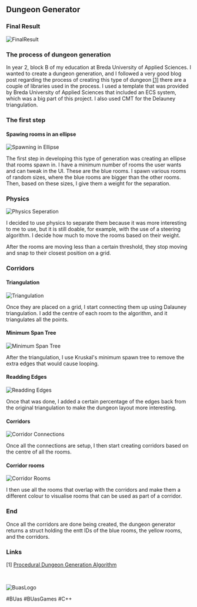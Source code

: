 ## Dungeon Generator


### Final Result
![FinalResult](/Images/FinalResult.gif)


### The process of dungeon generation


In year 2, block B of my education at Breda University of Applied Sciences. I wanted to create a dungeon generation, and I followed a very good blog post regarding the process of creating this type of dungeon <a href="#links">[1]</a> there are a couple of libraries used in the process. I used a template that was provided by Breda University of Applied Sciences that included an ECS system, which was a big part of this project. I also used CMT for the Delauney triangulation.


### The first step

#### Spawing rooms in an ellipse
![Spawning in Ellipse](/Images/RandomRoomsInEllipse.gif)

The first step in developing this type of generation was creating an ellipse that rooms spawn in. I have a minimum number of rooms the user wants and can tweak in the UI. These are the blue rooms. I spawn various rooms of random sizes, where the blue rooms are bigger than the other rooms. Then, based on these sizes, I give them a weight for the separation.

### Physics

![Physics Seperation](/Images/PhysicsSeperationOfRooms.gif)

I decided to use physics to separate them because it was more interesting to me to use, but it is still doable, for example, with the use of a steering algorithm. I decide how much to move the rooms based on their weight.

After the rooms are moving less than a certain threshold, they stop moving and snap to their closest position on a grid.

### Corridors

#### Triangulation
![Triangulation](/Images/RoomTriangulation.png)

Once they are placed on a grid, I start connecting them up using Dalauney triangulation. I add the centre of each room to the algorithm, and it triangulates all the points.

#### Minimum Span Tree
![Minimum Span Tree](/Images/RoomMinimumSpanTree.png)

After the triangulation, I use Kruskal's minimum spawn tree to remove the extra edges that would cause looping.

#### Readding Edges
![Readding Edges](/Images/RoomReaddingCorridors.png)

Once that was done, I added a certain percentage of the edges back from the original triangulation to make the dungeon layout more interesting.

#### Corridors
![Corridor Connections](/Images/CorridorsConnecting.png)

Once all the connections are setup, I then start creating corridors based on the centre of all the rooms.

#### Corridor rooms
![Corridor Rooms](/Images/CorridorsConnectingChangingRooms.png)

I then use all the rooms that overlap with the corridors and make them a different colour to visualise rooms that can be used as part of a corridor.

### End

Once all the corridors are done being created, the dungeon generator returns a struct holding the entt IDs of the blue rooms, the yellow rooms, and the corridors.

### Links

[1] <a href="https://www.gamedeveloper.com/programming/procedural-dungeon-generation-algorithm">Procedural Dungeon Generation Algorithm</a>

<br>

![BuasLogo](/Images/Logo_BUas_Black.png)

<span class="hljs-comment">#BUas #BUasGames #C++</span>